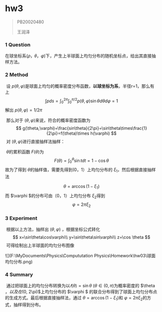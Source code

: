 # hw3

> PB20020480
>
> 王润泽

### 1 Question

​	在球坐标系(𝜌，𝜃，𝜑)下，产生上半球面上均匀分布的随机坐标点，给出其直接抽样方法。

### 2 Method

​	设 $p(\theta,\varphi)$是球面上均匀的概率密度分布函数，**以球坐标为系**，半径r=1，那么有上
$$
\int pds=\int^{2\pi}_{0}\int^{\pi/2}_0 p(\theta,\varphi)\sin\theta d\theta d\varphi=1
$$
解出 $p(\theta,\varphi )=1/2\pi$

​	那么对于 $(\theta,\varphi)$来说，符合的概率密度函数为
$$
g(\theta,\varphi)=\frac{sin\theta}{2\pi}=\sin\theta\times\frac{1}{2\pi}=f(\theta)\times h(\varphi)
$$
​	对 $(\theta,\varphi)$进行直接抽样法抽样：

​	$\theta$的累积函数 $F(\theta)$为
$$
F(\theta)=\int^{\theta}_0{\sin t}dt={1-\cos\theta}
$$
​	故为了得到 $\theta$的抽样值，需要先得到(0，1）上均匀分布的 $\xi_1$，然后根据直接抽样法

$$
\theta = \arccos(1-\xi_1)
$$
​	而 $\varphi $的分布可由（0，1）上均匀分布 $\xi_2$得到
$$
\varphi = 2\pi \xi_2
$$

### 3 Experiment

​	根据以上方法，抽样出 $(\theta,\varphi)$ ，根据坐标公式转化
$$
x=\sin\theta\cos\varphi\\
y=\sin\theta\sin\varphi\\
z=\cos \theta
$$
​	可得绘制出上半球面的均匀分布图像

![](F:\MyDocuments\Physics\Compututation Physics\Homework\hw03\球面均匀分布.png)

### 4 Summary

​	通过把球面上的均匀分布转换为以$𝑓(\theta) = \sin\theta~ (\theta \in (0, \pi)$为概率密度的 $\theta $，以及在$(0, 2\pi)$上均匀分布的 $\varphi $ 的联合分布得到了球面上均匀分布点的生成方式。最后根据直接抽样法，通过 $\theta = \arccos(1-\xi_1)$和 $\varphi = 2\pi \xi_2$的方式，抽样得到分布。
